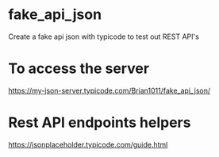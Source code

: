 # fake_api_json
Create a fake api json with typicode to test out REST API's

# To access the server
 https://my-json-server.typicode.com/Brian1011/fake_api_json/

# Rest API endpoints helpers
https://jsonplaceholder.typicode.com/guide.html
